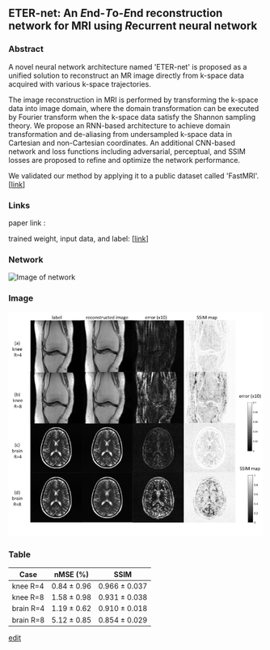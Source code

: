 ## ETER-net: An *E*nd-*T*o-*E*nd reconstruction network for MRI using *R*ecurrent neural network


### Abstract


A novel neural network architecture named 'ETER-net' is proposed as a unified solution to reconstruct an MR image directly from k-space data acquired with various k-space trajectories. <!--- [[link](https://github.com/changheunoh/eternet_fastmri/edit/master/README.md)] -->

The image reconstruction in MRI is performed by transforming the k-space data into image domain, where the domain transformation can be executed by Fourier transform when the k-space data satisfy the Shannon sampling theory. We propose an RNN-based architecture to achieve domain transformation and de-aliasing from undersampled k-space data in Cartesian and non-Cartesian coordinates. An additional CNN-based network and loss functions including adversarial, perceptual, and SSIM losses are proposed to refine and optimize the network performance.

We validated our method by applying it to a public dataset called 'FastMRI'. [[link](https://arxiv.org/abs/1811.08839)]



### Links

paper link : <!---  [arxiv_link](https://github.com/changheunoh/eternet_fastmri/edit/master/README.md)  -->

trained weight, input data, and label: [[link](https://drive.google.com/drive/folders/1jaKZ-J5sdypCoggGO8cIGWh3rsSemF0I?usp=sharing)]

### Network



![Image of network](network.png)


### Image



![Image of FastMRI](fastmri.png)


### Table



Case | nMSE (%)  | SSIM
------------ | ------------------------- | -------------
knee R=4 | 0.84 ± 0.96  | 0.966 ± 0.037 
knee R=8 | 1.58 ± 0.98  | 0.931 ± 0.038
brain R=4 | 1.19 ± 0.62  | 0.910 ± 0.018
brain R=8 | 5.12 ± 0.85  | 0.854 ± 0.029




[edit](https://github.com/changheunoh/eternet_fastmri/edit/master/README.md)


